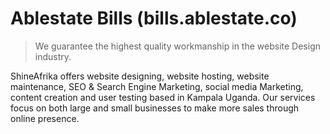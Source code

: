 # Ablestate Bills (bills.ablestate.co)

> We guarantee the highest quality workmanship in the website Design industry.

ShineAfrika offers website designing, website hosting, website maintenance, SEO & Search Engine Marketing, social media Marketing, content creation and user testing based in Kampala Uganda. Our services focus on both large and small businesses to make more sales through online presence.
